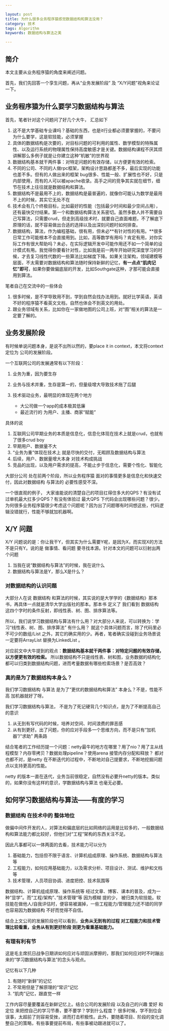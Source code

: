 ```yaml
---

layout: post
title: 为什么很多业务程序猿感觉数据结构和算法没用？
category: 技术
tags: Algorithm
keywords: 数据结构与算法之美

---
```


## 简介

本文主要从业务程序猿的角度来阐述问题。

首先，我们先回答一个孪生问题，再从“业务发展阶段” 及 “X/Y问题”视角来论证一下。

## 业务程序猿为什么要学习数据结构与算法

首先，笔者针对这个问题问了好几个大牛， 汇总如下

1. 这不是大学基础专业课吗？基础的东西，也是it行业都必须要掌握的，不要问为什么要学，这是软技能，必须掌握
2. 具体的数据结构是次要的，对目标问题的可利用的属性、数学模型的特殊属性、以及运行系统的物理属性保持高度敏感才是关键。数据结构课程不厌其烦讲解那么多例子就是让你建立这种“机敏”的世界观
3. 数据结构基本就干两件事：对特定问题的有效存储，以方便更有效的检索。
4. 不同的公司、不同的人做rpc框架，架构设计思路都差不多，最后实现的功能也差不多。但有的人做出来的框架 bug很多、性能一般、扩展性也不好，只是内部使用，而有的人可以被apache收录。高手之间的竞争其实就在细节，细节在技术上往往就是数据结构和算法。
5. 数据结构不是最用不上的，数据结构是最普遍的，就像你可能认为数学是最用不上的时候，其实它无处不在
6. 技术会有几个终极目标，比如最好的性能（包括最少时间和最少空间占用），还有最快交付结果。第一个和数据结构算法关系密切。虽然多数人并不需要自己写算法，只需要crud，但走到高级技术时，就要自己直面难题，不了解底下原理的话，就不容易做出合适的选择以及出深刻问题时如何排查。
7. 数据结构，算法，作为编程基础，很有用，但未必**有针对性的有用。**很多日常工作可能根本不会直接用到。比如，高等数学有用吗？肯定有用，对你实际工作有很大帮助吗？未必，在实际逻辑开发中可能作用还不如一个简单的设计模式有用。我觉得你要看针对性，比如我是前一两年开始研究深度学习的时候，才去复习线性代数的一些算法比如梯度下降。如果关注架构，领域建模等层面，不太需要对数据结构和算法随时保持新鲜的记忆，**有一点点“肌肉记忆”即可**，如果你要做偏底层的开发，比如Southgate这种，才那可能会直接用到算法。


笔者自己在交流中的一些体会

1. 很多时候，是不学导致用不到，学到自然会找办法用到。就好比学英语，英语不好的程序猿不看英文文档，自然也体会不到英文的用处。
2. 跟业务领域有关系，比如你在一家做地图的公司上班，对“图”相关的算法是一定要了解的。



## 业务发展阶段

有时候单说问题本身，是说不出所以然的，要place it in context，本文将context 定位为 公司的发展阶段。

一个互联网公司的发展通常有以下阶段：

1. 业务为重，因为要生存
2. 业务与技术并重，生存是第一的，但量级增大导致技术拖了后腿
3. 技术驱动业务，最明显的体现在两个地方

	* 大公司做一个app的成本极其低廉
	* 最近流行的 为用户、主播、商家“赋能”

具体的说

1. 互联网公司早期业务的本质是信息化，信息化体现在技术上就是crud，也就有了很多crud boy
2. 早期用户、数据量不大
3. “业务为重”体现在技术上 就是尽快的交付，无暇顾及数据结构与算法
4. 后续，用户、数据量增大本身 对技术构成挑战
5. 竞品的出现，以及用户需求的提高，不能止步于信息化，需要个性化、智能化

大部分公司 处在前两个阶段，所以业务程序猿 面对的事情更多是信息化和快速交付，因此对数据结构 与算法的 必要性感受不深。


一个很直观的例子， 大家谁能说的清楚自己的项目扛得住多大的QPS？有没有试过单机最大扛多少QPS？有没有体验过 最大QPS 下代码会出现哪些问题？很少。为何很多业务程序猿很少考虑这个问题呢？因为出了问题哪有时间想这些，代码逻辑没错就行，性能不够就加机器啊。


## X/Y 问题

X/Y 问题说的是：你让我干Y，但其实为什么需要Y呢，是因为X，而实现X的方法 不是只有Y。说的是 做事情、看问题 要寻找本源。针对本文的问题可以衍射出两个问题

1. 当我在说“数据结构与算法”的时候，我在说什么
2. 数据结构与算法是Y，那么X是什么？
### 对数据结构的认识问题

大部分人在说 数据结构 和算法的时候，其实说的是大学学的《数据结构》那本书，再具体一点就是清华大学出版社的那本。那本书 定义了 我们看到 数据结构 这四个字时的条件反射，即线性表、树、图、排序算法等。

所以，我们说学习数据结构与算法有什么用？对大部分人来说，可以转换为：学习“线性表、树、图、排序算法” 有什么用？ 就这个具体问题而言，除了代码里必不可少的数组/List 之外，其它的确实用的少。再者，笔者确实没碰到业务场景说 一定要将ArrayList 替换为LinkedList 。

对应前文中大牛提到的观点：**数据结构基本就干两件事：对特定问题的有效存储，以方便更有效的检索。** 所以数据结构不只是线性表、树和图，业务数据的结构化都可以归类到数据结构问题，进而考量数据有哪些检索场景？是否高效？


### 真的是为了数据结构本身么？

我们学习数据结构 与算法 是为了“更优的数据结构和算法” 本身么？不是，性能不高 加机器就好了呀。

我们学习数据结构与算法， 不是为了死记硬背几个知识点，是为了不断提高自己的意识

1. 从无到有写代码的时候，培养对空间、时间浪费的罪恶感
2. 从有到更好。出了问题，你的应对手段多一个思维方向，而不是只有“加机器”/“求助” 两条路

结合笔者的工作经历提一个问题：netty最牛的地方在哪里？用了nio？用了主从线程模型？内存零拷贝？数据处理pipeline？使用arena 接管内存分配和释放？ 都对也都不对，是netty 在不断迭代的过程中，不断地对自己提要求，不断地挖掘问题点以支持更高的性能。

netty 的版本一直在迭代，业务当前很稳定，自然没有必要升netty的版本。类似的，如果你没有这样的意识，学数据结构与算法 也毫无必要。

## 如何学习数据结构与算法——有度的学习

### 数据结构 在技术中的 整体地位

做偏中间件开发的人，对算法和偏底层的比如网络的运用是比较多的，一般数据结构和算法能力都比较好，但他们对“工程”架构的东西关注不足。

因此凡事都可以一体两面的去看，技术能力可以分为

1. 基础能力，包括但不限于语言、计算机组成原理、操作系统、数据结构与算法等
2. 工程能力，如何应用基础能力，以及需求分析、项目设计、测试、维护和文档等
3. 技术管理，人员项目协调、进度把控、技术氛围等

数据结构、计算机组成原理、操作系统等 经过文章、博客、课本的普及，成为一种“显学”。而“工程/架构”、”技术管理“等 因为模糊 提的少， 被归类为软技能。软技能在做他人/自我评估时，便容易被漏掉，一些工程能力/管理能力还不错的同学 也容易因为数据结构 不好而觉得不自信。

结合上文公司的发展阶段也可以看到，**业务从无到有的过程 对工程能力和技术管理比较看重，业务从有到更好阶段 则更为看重基础能力。**

### 有理有利有节

这是毛主席抗日战争日期讲如何应对与顽固派摩擦的，那我们如何应对时不时蹦出来的“学习数据结构与算法”的念头与观点。

记忆有以下几种

1. 有随时“新鲜”的记忆
2. 不常用但是了解原理的“常识“记忆
3. “肌肉”记忆，跟直觉一样

工作内容尽量要覆盖在新鲜记忆上。结合公司的发展阶段 以及自己的兴趣 爱好 和 定位 来把控自己的学习节奏，要不要学？学到什么程度？ 很多时候，学不到位会误事，太超前了则容易受挫，进而打击积极性。此外，要随着项目、阶段的变化调整自己的策略，有些事要提前布局，有些事被动跟进就可以了。











